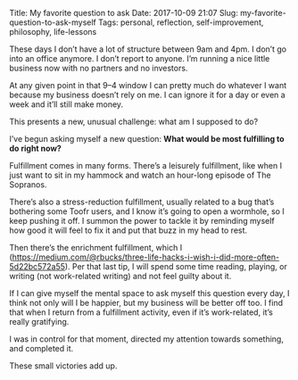 Title: My favorite question to ask
Date: 2017-10-09 21:07
Slug: my-favorite-question-to-ask-myself
Tags: personal, reflection, self-improvement, philosophy, life-lessons

These days I don’t have a lot of structure between 9am and 4pm. I don’t go into an office anymore. I don’t report to anyone. I’m running a nice little business now with no partners and no investors.

At any given point in that 9–4 window I can pretty much do whatever I want because my business doesn’t rely on me. I can ignore it for a day or even a week and it’ll still make money.

This presents a new, unusual challenge: what am I supposed to do?

I’ve begun asking myself a new question: **What would be most fulfilling to do right now?**

Fulfillment comes in many forms. There’s a leisurely fulfillment, like when I just want to sit in my hammock and watch an hour-long episode of The Sopranos.

There’s also a stress-reduction fulfillment, usually related to a bug that’s bothering some Toofr users, and I know it’s going to open a wormhole, so I keep pushing it off. I summon the power to tackle it by reminding myself how good it will feel to fix it and put that buzz in my head to rest.

Then there’s the enrichment fulfillment, which I (https://medium.com/@rbucks/three-life-hacks-i-wish-i-did-more-often-5d22bc572a55). Per that last tip, I will spend some time reading, playing, or writing (not work-related writing) and not feel guilty about it.

If I can give myself the mental space to ask myself this question every day, I think not only will I be happier, but my business will be better off too. I find that when I return from a fulfillment activity, even if it’s work-related, it’s really gratifying.

I was in control for that moment, directed my attention towards something, and completed it.

These small victories add up.